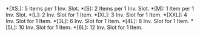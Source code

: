 *[XS.]: 5 Items per 1 Inv. Slot.
*[S]: 2 Items per 1 Inv. Slot.
*[M]: 1 Item per 1 Inv. Slot.
*[L]: 2 Inv. Slot for 1 Item.
*[XL]: 3 Inv. Slot for 1 Item.
*[XXL]: 4 Inv. Slot for 1 Item.
*[3L]: 6 Inv. Slot for 1 Item.
*[4L]: 8 Inv. Slot for 1 Item.
*[5L]: 10 Inv. Slot for 1 Item.
*[6L]: 12 Inv. Slot for 1 Item.
